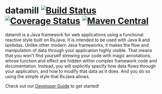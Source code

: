 # datamill [![Build Status](https://travis-ci.org/rchodava/datamill.svg?branch=master)](https://travis-ci.org/rchodava/datamill) [![Coverage Status](https://coveralls.io/repos/rchodava/datamill/badge.svg?branch=master&service=github)](https://coveralls.io/github/rchodava/datamill?branch=master) [![Maven Central](https://maven-badges.herokuapp.com/maven-central/foundation.stack.datamill/datamill/badge.svg)](https://maven-badges.herokuapp.com/maven-central/foundation.stack.datamill/datamill)

datamill is a Java framework for web applications using a functional reactive style built on RxJava. It is intended to
be used with Java 8 and lambdas. Unlike other modern Java frameworks, it makes the flow and manipulation of data through
your application highly visible. That means that you won't find yourself strewing your code with magic annotations,
whose function and effect are hidden within complex framework code and documentation. Instead, you will explicitly
specify how data flows through your application, and how to modify that data as it does. And you do so using the simple
style that RxJava allows.

Check out our [Developer Guide](https://github.com/rchodava/datamill/wiki/Developer-Guide) to get started!
